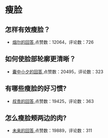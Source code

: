 #  瘦脸 
## 怎样有效瘦脸？
- [烟尔的回答](https://www.zhihu.com/question/26611762/answer/109411288),点赞数：12064，评论数：726
## 如何使脸部轮廓更清晰？
- [囊中小夕的回答](https://www.zhihu.com/question/31201514/answer/718361238),点赞数：20495，评论数：323
## 有哪些瘦脸的好习惯?
- [叔贵的回答](https://www.zhihu.com/question/308391227/answer/1405152302),点赞数：19425，评论数：363
## 怎么瘦脸颊两边的肉?
- [未来的回答](https://www.zhihu.com/question/305490521/answer/826492216),点赞数：19889，评论数：311
